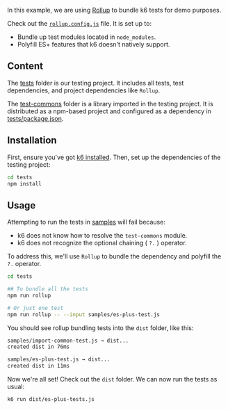 In this example, we are using [Rollup](https://rollupjs.org/) to bundle k6 tests for demo purposes.

Check out the [`rollup.config.js`](./tests/rollup.config.js) file. It is set up to:

- Bundle up test modules located in `node_modules`.
- Polyfill ES+ features that k6 doesn't natively support.

## Content

The [tests](./tests/) folder is our testing project. It includes all tests, test dependencies, and project dependencies like `Rollup`. 

The [test-commons](./test-commons) folder is a library imported in the testing project. It is distributed as a npm-based project and configured as a dependency in [tests/package.json](./tests/package.json).

## Installation

First, ensure you've got [k6 installed](https://grafana.com/docs/k6/latest/get-started/installation/). Then, set up the dependencies of the testing project:

```bash
cd tests
npm install
```

## Usage

Attempting to run the tests in [samples](./tests/samples/) will fail because:

-  k6 does not know how to resolve the `test-commons` module.
-  k6 does not recognize the optional chaining ( `?.` ) operator. 

To address this, we'll use `Rollup` to bundle the dependency and polyfill the `?.` operator. 

```bash
cd tests

## To bundle all the tests
npm run rollup

# Or just one test
npm run rollup -- --input samples/es-plus-test.js
```

You should see rollup bundling tests into the `dist` folder, like this:

```bash
samples/import-common-test.js → dist...
created dist in 76ms

samples/es-plus-test.js → dist...
created dist in 11ms
```

Now we're all set! Check out the `dist` folder. We can now run the tests as usual:

```bash
k6 run dist/es-plus-tests.js
```

